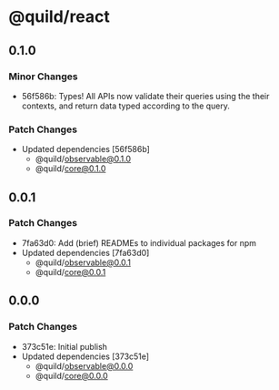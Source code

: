 # @quild/react

## 0.1.0

### Minor Changes

- 56f586b: Types! All APIs now validate their queries using the their contexts, and return data typed according to the query.

### Patch Changes

- Updated dependencies [56f586b]
  - @quild/observable@0.1.0
  - @quild/core@0.1.0

## 0.0.1

### Patch Changes

- 7fa63d0: Add (brief) READMEs to individual packages for npm
- Updated dependencies [7fa63d0]
  - @quild/observable@0.0.1
  - @quild/core@0.0.1

## 0.0.0

### Patch Changes

- 373c51e: Initial publish
- Updated dependencies [373c51e]
  - @quild/observable@0.0.0
  - @quild/core@0.0.0
